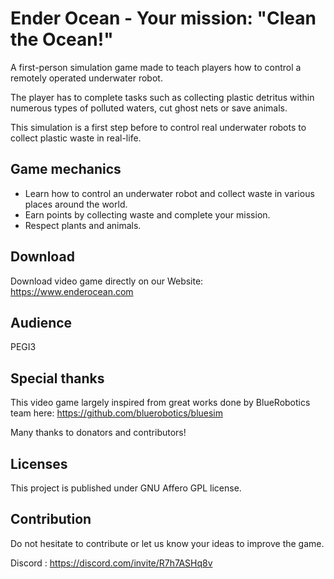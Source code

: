 # Ender Ocean - Your mission: "Clean the Ocean!"

A first-person simulation game made to teach players how to control a remotely operated underwater robot. 

The player has to complete tasks such as collecting plastic detritus within numerous types of polluted waters, cut ghost nets or save animals. 

This simulation is a first step before to control real underwater robots to collect plastic waste in real-life.


## Game mechanics

- Learn how to control an underwater robot and collect waste in various places around the world.
- Earn points by collecting waste and complete your mission. 
- Respect plants and animals.


## Download

Download video game directly on our Website: https://www.enderocean.com


## Audience

PEGI3


## Special thanks

This video game largely inspired from great works done by BlueRobotics team here: https://github.com/bluerobotics/bluesim 

Many thanks to donators and contributors!


## Licenses

This project is published under GNU Affero GPL license.


## Contribution

Do not hesitate to contribute or let us know your ideas to improve the game. 

Discord : https://discord.com/invite/R7h7ASHq8v



